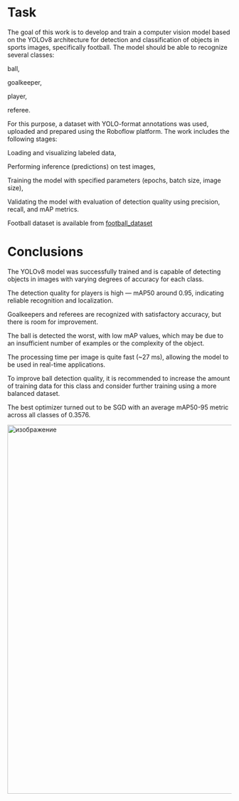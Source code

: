 # Task

The goal of this work is to develop and train a computer vision model based on the YOLOv8 architecture for detection and classification of objects in sports images, specifically football. The model should be able to recognize several classes:

ball,

goalkeeper,

player,

referee.

For this purpose, a dataset with YOLO-format annotations was used, uploaded and prepared using the Roboflow platform. The work includes the following stages:

Loading and visualizing labeled data,

Performing inference (predictions) on test images,

Training the model with specified parameters (epochs, batch size, image size),

Validating the model with evaluation of detection quality using precision, recall, and mAP metrics.

Football dataset is available from [football_dataset]( https://universe.roboflow.com/roboflow-jvuqo/football-players-detection-3zvbc/dataset/2 )

# Conclusions

The YOLOv8 model was successfully trained and is capable of detecting objects in images with varying degrees of accuracy for each class.

The detection quality for players is high — mAP50 around 0.95, indicating reliable recognition and localization.

Goalkeepers and referees are recognized with satisfactory accuracy, but there is room for improvement.

The ball is detected the worst, with low mAP values, which may be due to an insufficient number of examples or the complexity of the object.

The processing time per image is quite fast (~27 ms), allowing the model to be used in real-time applications.

To improve ball detection quality, it is recommended to increase the amount of training data for this class and consider further training using a more balanced dataset.

The best optimizer turned out to be SGD with an average mAP50-95 metric across all classes of 0.3576.

<img width="1246" height="829" alt="изображение" src="https://github.com/user-attachments/assets/63dea645-ff9c-41db-8242-9bce91214896" />

